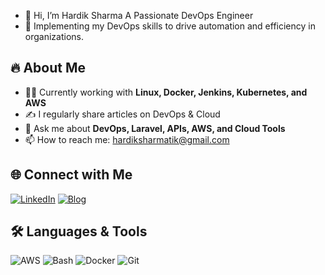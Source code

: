 - 👋 Hi, I’m Hardik Sharma A Passionate DevOps Engineer
- 🚀 Implementing my DevOps skills to drive automation and efficiency in organizations.


## 🔥 About Me

- 🧑‍💻 Currently working with **Linux, Docker, Jenkins, Kubernetes, and AWS**
- ✍️ I regularly share articles on DevOps & Cloud
- 💬 Ask me about **DevOps, Laravel, APIs, AWS, and Cloud Tools**
- 📫 How to reach me: hardiksharmatik@gmail.com

## 🌐 Connect with Me

[![LinkedIn](https://img.shields.io/badge/LinkedIn-Connect-blue)](https://www.linkedin.com/in/hardiksharmadevops/)
[![Blog](https://img.shields.io/badge/Blog-Read%20Articles-orange)](https://hardiksharma1998.github.io/)

## 🛠️ Languages & Tools

![AWS](https://img.shields.io/badge/AWS-232F3E?style=for-the-badge&logo=amazon-aws&logoColor=white)
![Bash](https://img.shields.io/badge/Bash-4EAA25?style=for-the-badge&logo=gnu-bash&logoColor=white)
![Docker](https://img.shields.io/badge/Docker-2496ED?style=for-the-badge&logo=docker&logoColor=white)
![Git](https://img.shields.io/badge/Git-F05032?style=for-the-badge&logo=git&logoColor=white)

